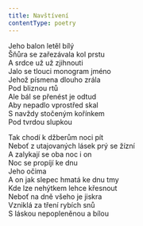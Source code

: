 ```yaml
---
title: Navštívení
contentType: poetry
---
```


<section>

Jeho balon letěl bílý  
Šňůra se zařezávala kol prstu  
A srdce už už zjihnouti  
Jalo se tlouci monogram jméno  
Jehož písmena dlouho zrála  
Pod bliznou rtů  
Ale bál se přenést je odtud  
Aby nepadlo vprostřed skal  
S navždy stočeným kořínkem  
Pod tvrdou slupkou

Tak chodí k džberům noci pít  
Neboť z utajovaných lásek prý se žízní  
A zalykají se oba noc i on  
Noc se propíjí ke dnu  
Jeho očima  
A on jak slepec hmatá ke dnu tmy  
Kde lze nehýtkem lehce křesnout  
Neboť na dně všeho je jiskra  
Vzniklá za tření rybích snů  
S láskou nepopleněnou a bílou

</section>
